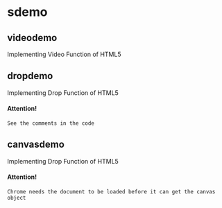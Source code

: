 # sdemo

## videodemo
  Implementing Video Function of HTML5
## dropdemo
  Implementing Drop Function of HTML5

#### Attention!
    See the comments in the code
## canvasdemo
  Implementing Drop Function of HTML5
#### Attention!
    Chrome needs the document to be loaded before it can get the canvas object